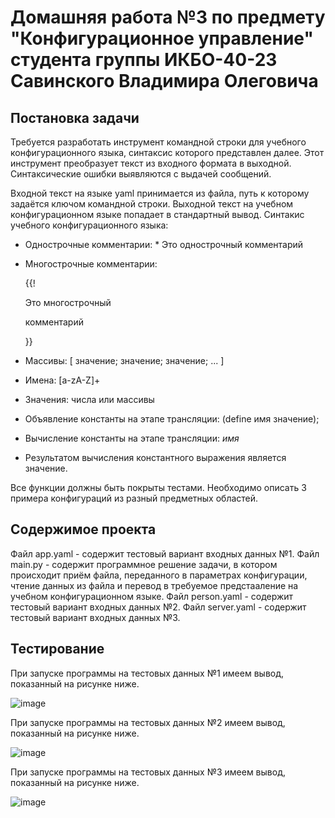 # Домашняя работа №3 по предмету "Конфигурационное управление" студента группы ИКБО-40-23 Савинского Владимира Олеговича

## Постановка задачи
Требуется разработать инструмент командной строки для учебного конфигурационного языка, синтаксис которого представлен далее. Этот инструмент преобразует текст из входного формата в выходной. Синтаксические ошибки выявляются с выдачей сообщений.

Входной текст на языке yaml принимается из файла, путь к которому задаётся ключом командной строки. Выходной текст на учебном конфигурационном языке попадает в стандартный вывод.
Синтакис учебного конфигурационного языка:
- Однострочные комментарии: * Это однострочный комментарий
- Многострочные комментарии:
  
  {{!
  
  Это многострочный
  
  комментарий
  
  }}
- Массивы: [ значение; значение; значение; ... ]
- Имена: [a-zA-Z]+
- Значения: числа или массивы
- Объявление константы на этапе трансляции: (define имя значение);
- Вычисление константы на этапе трансляции: $имя$
- Результатом вычисления константного выражения является значение.

Все функции должны быть покрыты тестами. Необходимо описать 3 примера конфигураций из разный предметных областей.

## Содержимое проекта

Файл app.yaml - содержит тестовый вариант входных данных №1.
Файл main.py - содержит программное решение задачи, в котором происходит приём файла, переданного в параметрах конфигурации, чтение данных из файла и перевод в требуемое предстааление на учебном конфигурационном языке.
Файл person.yaml - содержит тестовый вариант входных данных №2.
Файл server.yaml - содержит тестовый вариант входных данных №3.

## Тестирование

При запуске программы на тестовых данных №1 имеем вывод, показанный на рисунке ниже.

![image](https://github.com/user-attachments/assets/a3703129-235e-4f67-84b8-a30ed95b9d14)

При запуске программы на тестовых данных №2 имеем вывод, показанный на рисунке ниже.

![image](https://github.com/user-attachments/assets/6078a29f-33a9-427a-bda7-ab7e6b1742bc)

При запуске программы на тестовых данных №3 имеем вывод, показанный на рисунке ниже.

![image](https://github.com/user-attachments/assets/88be9985-72d0-433b-912e-dafb7c9e9bc8)


